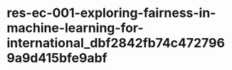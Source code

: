 # res-ec-001-exploring-fairness-in-machine-learning-for-international_dbf2842fb74c4727969a9d415bfe9abf